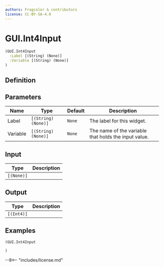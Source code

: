```yaml
---
authors: Fragcolor & contributors
license: CC-BY-SA-4.0
---
```



# GUI.Int4Input

```clojure
(GUI.Int4Input
  :Label [(String) (None)]
  :Variable [(String) (None)]
)
```


## Definition




## Parameters

| Name | Type | Default | Description |
|------|------|---------|-------------|
| Label | `[(String) (None)]` | `None` | The label for this widget. |
| Variable | `[(String) (None)]` | `None` | The name of the variable that holds the input value. |


## Input

| Type | Description |
|------|-------------|
| `[(None)]` |  |


## Output

| Type | Description |
|------|-------------|
| `[(Int4)]` |  |


## Examples

```clojure
(GUI.Int4Input

)
```


--8<-- "includes/license.md"
